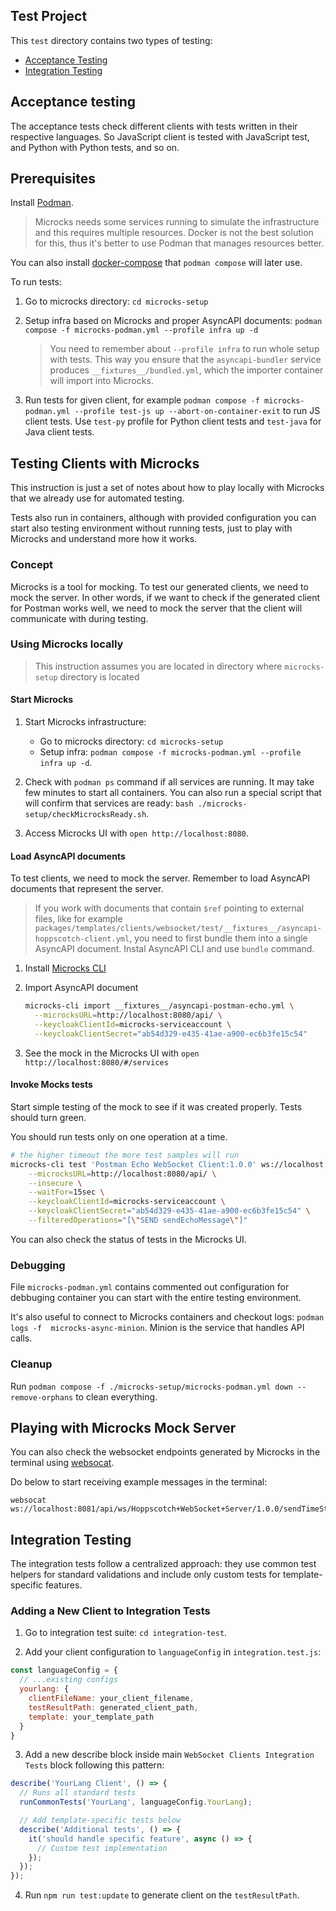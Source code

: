 ## Test Project

This `test` directory contains two types of testing: 
- [Acceptance Testing](#acceptance-testing)
- [Integration Testing](#integration-testing)

## Acceptance testing

The acceptance tests check different clients with tests written in their respective languages. So JavaScript client is tested with JavaScript test, and Python with Python tests, and so on.

## Prerequisites

Install [Podman](https://podman.io/docs/installation). 

> Microcks needs some services running to simulate the infrastructure and this requires multiple resources. Docker is not the best solution for this, thus it's better to use Podman that manages resources better.

You can also install [docker-compose](https://docs.docker.com/compose/install/) that `podman compose` will later use.

To run tests: 

1. Go to microcks directory: `cd microcks-setup`

1. Setup infra based on Microcks and proper AsyncAPI documents: `podman compose -f microcks-podman.yml --profile infra up -d`

    > You need to remember about `--profile infra` to run whole setup with tests. This way you ensure that the `asyncapi-bundler` service produces `__fixtures__/bundled.yml`, which the importer container will import into Microcks.

1. Run tests for given client, for example `podman compose -f microcks-podman.yml --profile test-js up --abort-on-container-exit` to run JS client tests. Use `test-py` profile for Python client tests and `test-java` for Java client tests.

## Testing Clients with Microcks

This instruction is just a set of notes about how to play locally with Microcks that we already use for automated testing.

Tests also run in containers, although with provided configuration you can start also testing environment without running tests, just to play with Microcks and understand more how it works.

### Concept

Microcks is a tool for mocking. To test our generated clients, we need to mock the server. In other words, if we want to check if the generated client for Postman works well, we need to mock the server that the client will communicate with during testing.

### Using Microcks locally

> This instruction assumes you are located in directory where `microcks-setup` directory is located

#### Start Microcks

1. Start Microcks infrastructure: 
    - Go to microcks directory: `cd microcks-setup`
    - Setup infra: `podman compose -f microcks-podman.yml --profile infra up -d`.

1. Check with `podman ps` command if all services are running. It may take few minutes to start all containers. You can also run a special script that will confirm that services are ready: `bash ./microcks-setup/checkMicrocksReady.sh`.

1. Access Microcks UI with `open http://localhost:8080`.

#### Load AsyncAPI documents

To test clients, we need to mock the server. Remember to load AsyncAPI documents that represent the server.

> If you work with documents that contain `$ref` pointing to external files, like for example `packages/templates/clients/websocket/test/__fixtures__/asyncapi-hoppscotch-client.yml`, you need to first bundle them into a single AsyncAPI document. Instal AsyncAPI CLI and use `bundle` command. 

1. Install [Microcks CLI](https://microcks.io/documentation/guides/automation/cli/)

1. Import AsyncAPI document
    ```bash
    microcks-cli import __fixtures__/asyncapi-postman-echo.yml \
      --microcksURL=http://localhost:8080/api/ \
      --keycloakClientId=microcks-serviceaccount \
      --keycloakClientSecret="ab54d329-e435-41ae-a900-ec6b3fe15c54"
    ```

1. See the mock in the Microcks UI with `open http://localhost:8080/#/services`

#### Invoke Mocks tests

Start simple testing of the mock to see if it was created properly. Tests should turn green.

You should run tests only on one operation at a time.

```bash
# the higher timeout the more test samples will run
microcks-cli test 'Postman Echo WebSocket Client:1.0.0' ws://localhost:8081/api/ws/Postman+Echo+WebSocket+Client/1.0.0/sendEchoMessage ASYNC_API_SCHEMA \
    --microcksURL=http://localhost:8080/api/ \
    --insecure \
    --waitFor=15sec \
    --keycloakClientId=microcks-serviceaccount \
    --keycloakClientSecret="ab54d329-e435-41ae-a900-ec6b3fe15c54" \
    --filteredOperations="[\"SEND sendEchoMessage\"]"
```

You can also check the status of tests in the Microcks UI.

### Debugging 

File `microcks-podman.yml` contains commented out configuration for debbuging container you can start with the entire testing environment.

It's also useful to connect to Microcks containers and checkout logs: `podman logs -f  microcks-async-minion`. Minion is the service that handles API calls.

### Cleanup

Run `podman compose -f ./microcks-setup/microcks-podman.yml down --remove-orphans` to clean everything.

## Playing with Microcks Mock Server

You can also check the websocket endpoints generated by Microcks in the terminal using [websocat](https://github.com/vi/websocat).

Do below to start receiving example messages in the terminal:
```
websocat ws://localhost:8081/api/ws/Hoppscotch+WebSocket+Server/1.0.0/sendTimeStampMessage
```

## Integration Testing 

The integration tests follow a centralized approach: they use common test helpers for standard validations and include only custom tests for template-specific features.

### Adding a New Client to Integration Tests

1. Go to integration test suite: `cd integration-test`.

2. Add your client configuration to `languageConfig` in `integration.test.js`:
```js
const languageConfig = {
  // ...existing configs
  yourlang: {
    clientFileName: your_client_filename,
    testResultPath: generated_client_path,
    template: your_template_path
  }
}
```

3. Add a new describe block inside main `WebSocket Clients Integration Tests` block following this pattern:
```js
describe('YourLang Client', () => {
  // Runs all standard tests
  runCommonTests('YourLang', languageConfig.YourLang);

  // Add template-specific tests below
  describe('Additional tests', () => {
    it('should handle specific feature', async () => {
      // Custom test implementation
    });
  });
});
```

4. Run `npm run test:update` to generate client on the `testResultPath`. 